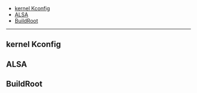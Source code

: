 
- [kernel Kconfig](#kernel-kconfig)
- [ALSA](#alsa)
- [BuildRoot](#buildroot)

----

## kernel Kconfig

## ALSA

## BuildRoot